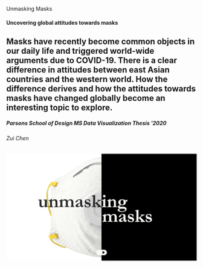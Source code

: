 Unmasking Masks  
#### Uncovering global attitudes towards masks
Masks have recently become common objects in our daily life and triggered world-wide arguments due to COVID-19.  There is a clear difference in attitudes between east Asian countries and the western world. How the difference derives and how the attitudes towards masks have changed globally become an interesting topic to explore.
-------------
##### Parsons School of Design MS Data Visualization Thesis '2020
###### Zui Chen
![](./preview.png)
